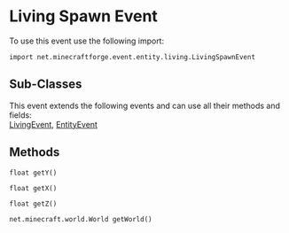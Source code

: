 # Living Spawn Event

To use this event use the following import:
```groovy:no-line-numbers
import net.minecraftforge.event.entity.living.LivingSpawnEvent
```

## Sub-Classes
This event extends the following events and can use all their methods and fields: <br>
[LivingEvent](../living_event/index.md), [EntityEvent](../entity_event/index.md)

## Methods
```groovy:no-line-numbers
float getY()
```

```groovy:no-line-numbers
float getX()
```

```groovy:no-line-numbers
float getZ()
```

```groovy:no-line-numbers
net.minecraft.world.World getWorld()
```
